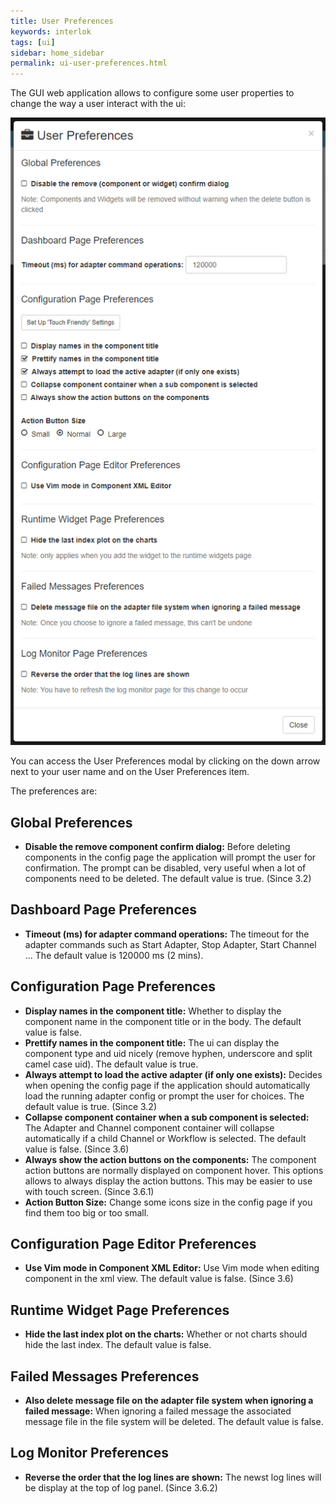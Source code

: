 ```yaml
---
title: User Preferences
keywords: interlok
tags: [ui]
sidebar: home_sidebar
permalink: ui-user-preferences.html
---
```


The GUI web application allows to configure some user properties to change the way a user interact with the ui:

![User Preferences](./images/ui-user-guide/user-preferences.png)

You can access the User Preferences modal by clicking on the down arrow next to your user name and on the User Preferences item.

The preferences are:

## Global Preferences ##
 - **Disable the remove component confirm dialog:** Before deleting components in the config page the application will prompt the user for confirmation. The prompt can be disabled, very useful when a lot of components need to be deleted. The default value is true. (Since 3.2)

## Dashboard Page Preferences ##
 - **Timeout (ms) for adapter command operations:** The timeout for the adapter commands such as Start Adapter, Stop Adapter, Start Channel ... The default value is 120000 ms (2 mins).

## Configuration Page Preferences ##
 - **Display names in the component title:** Whether to display the component name in the component title or in the body. The default value is false.
 - **Prettify names in the component title:** The ui can display the component type and uid nicely (remove hyphen, underscore and split camel case uid). The default value is true.
 - **Always attempt to load the active adapter (if only one exists):** Decides when opening the config page if the application should automatically load the running adapter config or prompt the user for choices. The default value is true. (Since 3.2)
 - **Collapse component container when a sub component is selected:** The Adapter and Channel component container will collapse automatically if a child Channel or Workflow is selected. The default value is false. (Since 3.6)
 - **Always show the action buttons on the components:** The component action buttons are normally displayed on component hover. This options allows to always display the action buttons. This may be easier to use with touch screen. (Since 3.6.1)
 - **Action Button Size:** Change some icons size in the config page if you find them too big or too small.

## Configuration Page Editor Preferences ##
 - **Use Vim mode in Component XML Editor:** Use Vim mode when editing component in the xml view. The default value is false. (Since 3.6)
 
## Runtime Widget Page Preferences ##
 - **Hide the last index plot on the charts:** Whether or not charts should hide the last index. The default value is false.
 
## Failed Messages Preferences ##
 - **Also delete message file on the adapter file system when ignoring a failed message:** When ignoring a failed message the associated message file in the file system will be deleted. The default value is false.
 
## Log Monitor Preferences ##
 - **Reverse the order that the log lines are shown:** The newst log lines will be display at the top of log panel. (Since 3.6.2)
